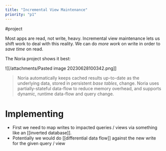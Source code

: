 ```yaml
---
title: "Incremental View Maintenance"
priority: "p1"
---
```


#project

Most apps are read, not write, heavy. Incremental view maintenance lets us shift work to deal with this reality. We can do _more work_ on write in order to _save time_ on read.

The Noria project shows it best:

![[/attachments/Pasted image 20230628100342.png]]
> Noria automatically keeps cached results up-to-date as the underlying data, stored in persistent _base tables_, change. Noria uses partially-stateful data-flow to reduce memory overhead, and supports dynamic, runtime data-flow and query change.

# Implementing
- First we need to map writes to impacted queries / views via something like an [[inverted database]].
- Potentially we would do [[differential data flow]] against the new write for the given query / view